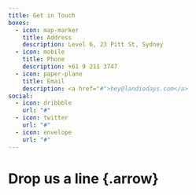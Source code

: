 ```yaml
---
title: Get in Touch
boxes:
  - icon: map-marker
    title: Address
    description: Level 6, 23 Pitt St, Sydney
  - icon: mobile
    title: Phone
    description: +61 9 211 3747
  - icon: paper-plane
    title: Email
    description: <a href="#">hey@landiodays.com</a>
social:
  - icon: dribbble
    url: "#"
  - icon: twitter
    url: "#"
  - icon: envelope
    url: "#"
---
```

# Drop us a line {.arrow}
